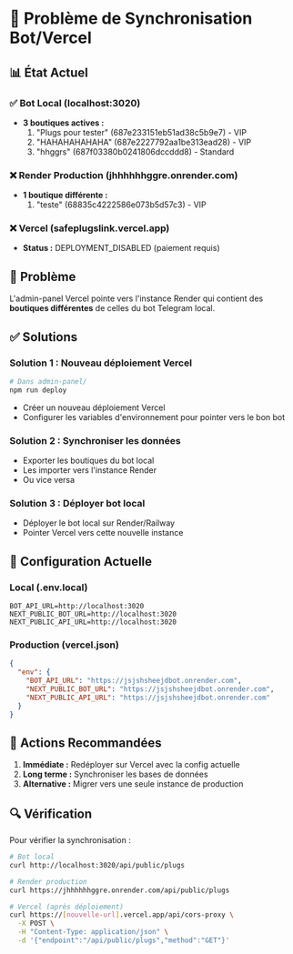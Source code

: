 # 🔄 Problème de Synchronisation Bot/Vercel

## 📊 **État Actuel**

### ✅ Bot Local (localhost:3020)
- **3 boutiques actives :**
  1. "Plugs pour tester" (687e233151eb51ad38c5b9e7) - VIP
  2. "HAHAHAHAHAHA" (687e2227792aa1be313ead28) - VIP  
  3. "hhggrs" (687f03380b0241806dccddd8) - Standard

### ❌ Render Production (jhhhhhhggre.onrender.com)
- **1 boutique différente :**
  1. "teste" (68835c4222586e073b5d57c3) - VIP

### ❌ Vercel (safeplugslink.vercel.app)
- **Status :** DEPLOYMENT_DISABLED (paiement requis)

## 🎯 **Problème**
L'admin-panel Vercel pointe vers l'instance Render qui contient des **boutiques différentes** de celles du bot Telegram local.

## ✅ **Solutions**

### **Solution 1 : Nouveau déploiement Vercel**
```bash
# Dans admin-panel/
npm run deploy
```
- Créer un nouveau déploiement Vercel
- Configurer les variables d'environnement pour pointer vers le bon bot

### **Solution 2 : Synchroniser les données**
- Exporter les boutiques du bot local
- Les importer vers l'instance Render
- Ou vice versa

### **Solution 3 : Déployer bot local**
- Déployer le bot local sur Render/Railway
- Pointer Vercel vers cette nouvelle instance

## 🔧 **Configuration Actuelle**

### Local (.env.local)
```
BOT_API_URL=http://localhost:3020
NEXT_PUBLIC_BOT_URL=http://localhost:3020
NEXT_PUBLIC_API_URL=http://localhost:3020
```

### Production (vercel.json)
```json
{
  "env": {
    "BOT_API_URL": "https://jsjshsheejdbot.onrender.com",
    "NEXT_PUBLIC_BOT_URL": "https://jsjshsheejdbot.onrender.com",
    "NEXT_PUBLIC_API_URL": "https://jsjshsheejdbot.onrender.com"
  }
}
```

## 📝 **Actions Recommandées**

1. **Immédiate :** Redéployer sur Vercel avec la config actuelle
2. **Long terme :** Synchroniser les bases de données
3. **Alternative :** Migrer vers une seule instance de production

## 🔍 **Vérification**

Pour vérifier la synchronisation :
```bash
# Bot local
curl http://localhost:3020/api/public/plugs

# Render production  
curl https://jhhhhhhggre.onrender.com/api/public/plugs

# Vercel (après déploiement)
curl https://[nouvelle-url].vercel.app/api/cors-proxy \
  -X POST \
  -H "Content-Type: application/json" \
  -d '{"endpoint":"/api/public/plugs","method":"GET"}'
```